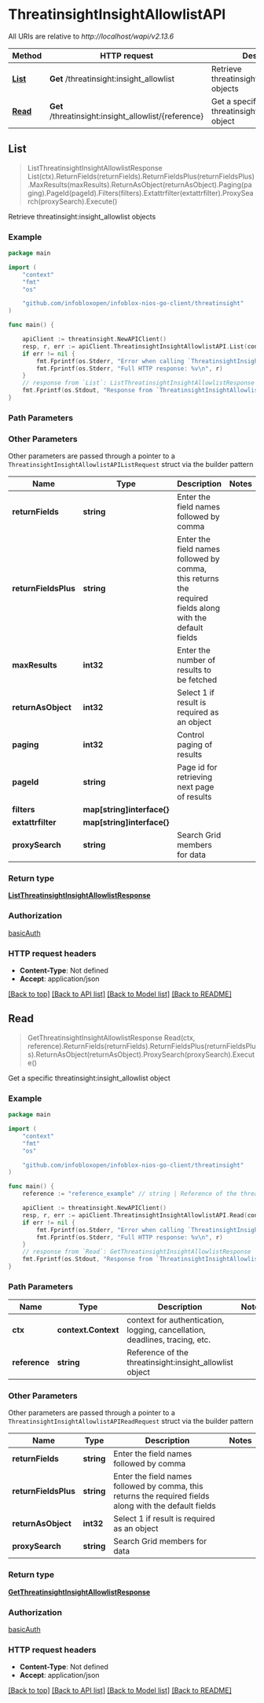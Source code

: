 # ThreatinsightInsightAllowlistAPI

All URIs are relative to *http://localhost/wapi/v2.13.6*

Method | HTTP request | Description
------------- | ------------- | -------------
[**List**](ThreatinsightInsightAllowlistAPI.md#List) | **Get** /threatinsight:insight_allowlist | Retrieve threatinsight:insight_allowlist objects
[**Read**](ThreatinsightInsightAllowlistAPI.md#Read) | **Get** /threatinsight:insight_allowlist/{reference} | Get a specific threatinsight:insight_allowlist object



## List

> ListThreatinsightInsightAllowlistResponse List(ctx).ReturnFields(returnFields).ReturnFieldsPlus(returnFieldsPlus).MaxResults(maxResults).ReturnAsObject(returnAsObject).Paging(paging).PageId(pageId).Filters(filters).Extattrfilter(extattrfilter).ProxySearch(proxySearch).Execute()

Retrieve threatinsight:insight_allowlist objects



### Example

```go
package main

import (
	"context"
	"fmt"
	"os"

	"github.com/infobloxopen/infoblox-nios-go-client/threatinsight"
)

func main() {

	apiClient := threatinsight.NewAPIClient()
	resp, r, err := apiClient.ThreatinsightInsightAllowlistAPI.List(context.Background()).Execute()
	if err != nil {
		fmt.Fprintf(os.Stderr, "Error when calling `ThreatinsightInsightAllowlistAPI.List``: %v\n", err)
		fmt.Fprintf(os.Stderr, "Full HTTP response: %v\n", r)
	}
	// response from `List`: ListThreatinsightInsightAllowlistResponse
	fmt.Fprintf(os.Stdout, "Response from `ThreatinsightInsightAllowlistAPI.List`: %v\n", resp)
}
```

### Path Parameters



### Other Parameters

Other parameters are passed through a pointer to a `ThreatinsightInsightAllowlistAPIListRequest` struct via the builder pattern


Name | Type | Description  | Notes
------------- | ------------- | ------------- | -------------
**returnFields** | **string** | Enter the field names followed by comma | 
**returnFieldsPlus** | **string** | Enter the field names followed by comma, this returns the required fields along with the default fields | 
**maxResults** | **int32** | Enter the number of results to be fetched | 
**returnAsObject** | **int32** | Select 1 if result is required as an object | 
**paging** | **int32** | Control paging of results | 
**pageId** | **string** | Page id for retrieving next page of results | 
**filters** | **map[string]interface{}** |  | 
**extattrfilter** | **map[string]interface{}** |  | 
**proxySearch** | **string** | Search Grid members for data | 

### Return type

[**ListThreatinsightInsightAllowlistResponse**](ListThreatinsightInsightAllowlistResponse.md)

### Authorization

[basicAuth](../README.md#basicAuth)

### HTTP request headers

- **Content-Type**: Not defined
- **Accept**: application/json

[[Back to top]](#) [[Back to API list]](../README.md#documentation-for-api-endpoints)
[[Back to Model list]](../README.md#documentation-for-models)
[[Back to README]](../README.md)


## Read

> GetThreatinsightInsightAllowlistResponse Read(ctx, reference).ReturnFields(returnFields).ReturnFieldsPlus(returnFieldsPlus).ReturnAsObject(returnAsObject).ProxySearch(proxySearch).Execute()

Get a specific threatinsight:insight_allowlist object



### Example

```go
package main

import (
	"context"
	"fmt"
	"os"

	"github.com/infobloxopen/infoblox-nios-go-client/threatinsight"
)

func main() {
	reference := "reference_example" // string | Reference of the threatinsight:insight_allowlist object

	apiClient := threatinsight.NewAPIClient()
	resp, r, err := apiClient.ThreatinsightInsightAllowlistAPI.Read(context.Background(), reference).Execute()
	if err != nil {
		fmt.Fprintf(os.Stderr, "Error when calling `ThreatinsightInsightAllowlistAPI.Read``: %v\n", err)
		fmt.Fprintf(os.Stderr, "Full HTTP response: %v\n", r)
	}
	// response from `Read`: GetThreatinsightInsightAllowlistResponse
	fmt.Fprintf(os.Stdout, "Response from `ThreatinsightInsightAllowlistAPI.Read`: %v\n", resp)
}
```

### Path Parameters


Name | Type | Description  | Notes
------------- | ------------- | ------------- | -------------
**ctx** | **context.Context** | context for authentication, logging, cancellation, deadlines, tracing, etc.
**reference** | **string** | Reference of the threatinsight:insight_allowlist object | 

### Other Parameters

Other parameters are passed through a pointer to a `ThreatinsightInsightAllowlistAPIReadRequest` struct via the builder pattern


Name | Type | Description  | Notes
------------- | ------------- | ------------- | -------------
**returnFields** | **string** | Enter the field names followed by comma | 
**returnFieldsPlus** | **string** | Enter the field names followed by comma, this returns the required fields along with the default fields | 
**returnAsObject** | **int32** | Select 1 if result is required as an object | 
**proxySearch** | **string** | Search Grid members for data | 

### Return type

[**GetThreatinsightInsightAllowlistResponse**](GetThreatinsightInsightAllowlistResponse.md)

### Authorization

[basicAuth](../README.md#basicAuth)

### HTTP request headers

- **Content-Type**: Not defined
- **Accept**: application/json

[[Back to top]](#) [[Back to API list]](../README.md#documentation-for-api-endpoints)
[[Back to Model list]](../README.md#documentation-for-models)
[[Back to README]](../README.md)

